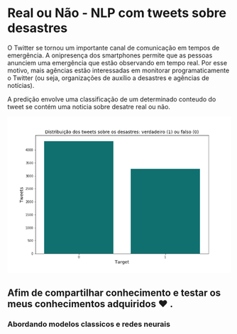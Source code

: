# Real ou Não - NLP com tweets sobre desastres

O Twitter se tornou um importante canal de comunicação em tempos de emergência. A onipresença dos smartphones permite que as pessoas anunciem uma emergência que estão observando em tempo real. Por esse motivo, mais agências estão interessadas em monitorar programaticamente o Twitter (ou seja, organizações de auxílio a desastres e agências de notícias).

A predição envolve uma classificação de um determinado conteudo do tweet se contém uma noticia sobre desatre real ou não.

![](bar3.png)
## Afim de compartilhar conhecimento e testar os meus conhecimentos adquiridos :heart: .

### Abordando modelos classicos e redes neurais
